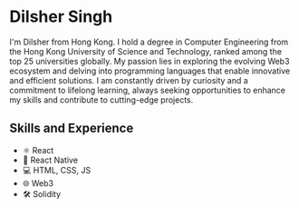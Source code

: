 
# Dilsher Singh
I'm Dilsher from Hong Kong. I hold a degree in Computer Engineering from the Hong Kong University of Science and Technology, ranked among the top 25 universities globally. My passion lies in exploring the evolving Web3 ecosystem and delving into programming languages that enable innovative and efficient solutions. I am constantly driven by curiosity and a commitment to lifelong learning, always seeking opportunities to enhance my skills and contribute to cutting-edge projects.


## Skills and Experience
* ⚛ React
* 📱 React Native
* 💻 HTML, CSS, JS
* 🌐 Web3
* 🛠 Solidity


